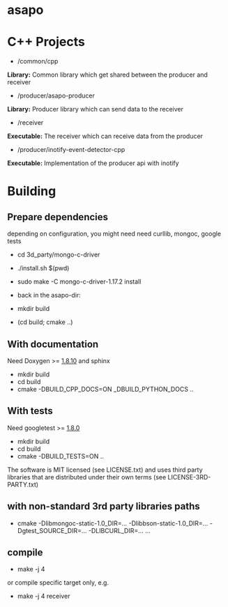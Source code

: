 # asapo

# C++ Projects
 
 - /common/cpp
 
 **Library:** Common library which get shared between the producer and receiver 
 
 - /producer/asapo-producer
 
 **Library:** Producer library which can send data to the receiver
 
 - /receiver
 
 **Executable:** The receiver which can receive data from the producer
  
 - /producer/inotify-event-detector-cpp
 
 **Executable:** Implementation of the producer api with inotify


# Building

## Prepare dependencies

depending on configuration, you might need need curllib, mongoc, google tests

  - cd 3d_party/mongo-c-driver
  - ./install.sh $(pwd)
  - sudo make -C mongo-c-driver-1.17.2 install

  - back in the asapo-dir:
  - mkdir build
  - (cd build; cmake ..)

## With documentation

Need Doxygen >= [1.8.10](https://github.com/doxygen/doxygen/releases/tag/Release_1_8_11)
and sphinx

 - mkdir build
 - cd build
 - cmake -DBUILD_CPP_DOCS=ON _DBUILD_PYTHON_DOCS ..

## With tests

Need googletest >= [1.8.0](https://github.com/google/googletest/releases/tag/release-1.8.0)

 - mkdir build
 - cd build
 - cmake -DBUILD_TESTS=ON ..

The software is MIT licensed (see LICENSE.txt) and uses third party libraries that are distributed under their own terms
(see LICENSE-3RD-PARTY.txt)

## with non-standard 3rd party libraries paths
- cmake -Dlibmongoc-static-1.0_DIR=... -Dlibbson-static-1.0_DIR=...  -Dgtest_SOURCE_DIR=... -DLIBCURL_DIR=... ...

## compile
 - make -j 4
 
or compile specific target only, e.g. 
 - make -j 4 receiver  